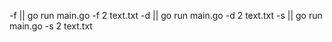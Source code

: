 -f || go run main.go -f 2 text.txt
-d || go run main.go -d 2 text.txt
-s || go run main.go -s 2 text.txt